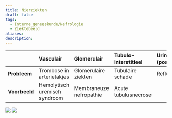 ```yaml
---
title: Nierziekten
draft: false
tags:
  - Interne_geneeskunde/Nefrologie
  - Ziektebeeld
aliases: 
description: 
---
```



|               | Vasculair                     | Glomerulair          | Tubulo-interstitieel | Urinewegen (postrenaal) |
|:------------- |:----------------------------- |:-------------------- |:-------------------- |:----------------------- |
| **Probleem**  | Trombose in arterietakjes     | Glomerulaire ziekten | Tubulaire schade     | Refluxnefropathie                        |
| **Voorbeeld** | Hemolytisch uremisch syndroom | Membraneuze nefropathie                     | Acute tubulusnecrose |                         |


![](https://i.imgur.com/I6HBhga.png)
![](https://i.imgur.com/Inn929T.png)
